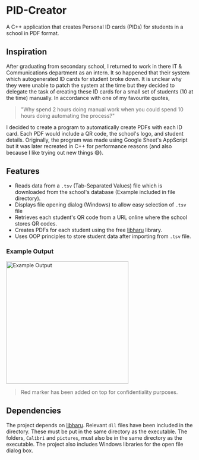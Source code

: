 # PID-Creator
A C++ application that creates Personal ID cards (PIDs) for students in a school in PDF format.

## Inspiration
After graduating from secondary school, I returned to work in there IT & Communications department as an intern. It so happened that their system which autogenerated ID cards for student broke down. It is unclear why they were unable to patch the system at the time but they decided to delegate the task of creating these ID cards for a small set of students (10 at the time) manually. In accordance with one of my favourite quotes, 
> "Why spend 2 hours doing manual work when you could spend 10 hours doing automating the process?"

I decided to create a program to automatically create PDFs with each ID card. Each PDF would include a QR code, the school's logo, and student details. Originally, the program was made using Google Sheet's AppScript but it was later recreated in C++ for performance reasons (and also because I like trying out new things 😅).

## Features
- Reads data from a `.tsv` (Tab-Separated Values) file which is downloaded from the school's database (Example included in file directory).
- Displays file opening dialog (Windows) to allow easy selection of `.tsv` file
- Retrieves each student's QR code from a URL online where the school stores QR codes.
- Creates PDFs for each student using the free [libharu](https://github.com/libharu/libharu) library.
- Uses OOP principles to store student data after importing from `.tsv` file.

### Example Output
<img width="329" alt="Example Output" src="https://github.com/Flamingsides/PID-Creator/assets/84507406/c6aaf1f5-5671-482e-ae9b-63739b48e22f">

> Red marker has been added on top for confidentiality purposes.

## Dependencies
The project depends on [libharu](https://github.com/libharu/libharu).
Relevant `dll` files have been included in the directory. These must be put in the same directory as the executable.
The folders, `Calibri` and `pictures`, must also be in the same directory as the executable.
The project also includes Windows libraries for the open file dialog box.
